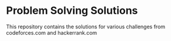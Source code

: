 # Problem Solving Solutions 

This repository contains the solutions for various challenges from codeforces.com and hackerrank.com
